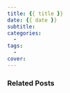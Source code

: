 ```yaml
---
title: {{ title }}
date: {{ date }}
subtitle:
categories:
  -
tags:
  -
cover:
---
```


### Related Posts
